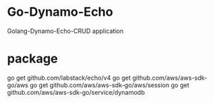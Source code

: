 # Go-Dynamo-Echo
Golang-Dynamo-Echo-CRUD application

# package
go get github.com/labstack/echo/v4
go get github.com/aws/aws-sdk-go/aws
go get github.com/aws/aws-sdk-go/aws/session
go get github.com/aws/aws-sdk-go/service/dynamodb
